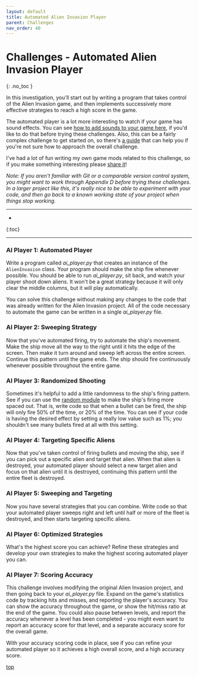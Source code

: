 ```yaml
---
layout: default
title: Automated Alien Invasion Player
parent: Challenges
nav_order: 40
---
```


# Challenges - Automated Alien Invasion Player
{: .no_toc }

In this investigation, you'll start out by writing a program that takes control of the Alien Invasion game, and then implements successively more effective strategies to reach a high score in the game.

The automated player is a lot more interesting to watch if your game has sound effects. You can see [how to add sounds to your game here](../beyond_pcc/ai_player.md/), if you'd like to do that before trying these challenges. Also, this can be a fairly complex challenge to get started on, so there's [a guide](../beyond_pcc/ai_player.md/) that can help you if you're not sure how to approach the overall challenge.

I've had a lot of fun writing my own game mods related to this challenge, so if you make something interesting please [share it](../contact/)!

*Note: If you aren't familiar with Git or a comparable version control system, you might want to work through Appendix D before trying these challenges. In a larger project like this, it's really nice to be able to experiment with your code, and then go back to a known working state of your project when things stop working.*

---

* 
{:toc}

---

### AI Player 1: Automated Player

Write a program called *ai_player.py* that creates an instance of the `AlienInvasion` class. Your program should make the ship fire whenever possible. You should be able to run *ai_player.py*, sit back, and watch your player shoot down aliens. It won't be a great strategy because it will only clear the middle columns, but it will play automatically.

You can solve this challenge without making any changes to the code that was already written for the Alien Invasion project. All of the code necessary to automate the game can be written in a single *ai_player.py* file.

### AI Player 2: Sweeping Strategy

Now that you've automated firing, try to automate the ship's movement. Make the ship move all the way to the right until it hits the edge of the screen. Then make it turn around and sweep left across the entire screen. Continue this pattern until the game ends. The ship should fire continuously whenever possible throughout the entire game.

### AI Player 3: Randomized Shooting

Sometimes it's helpful to add a little randomness to the ship's firing pattern. See if you can use the [random module](../beyond_pcc/random_functions/) to make the ship's firing more spaced out. That is, write code so that when a bullet can be fired, the ship will only fire 50% of the time, or 20% of the time. You can see if your code is having the desired effect by setting a really low value such as 1%; you shouldn't see many bullets fired at all with this setting.

### AI Player 4: Targeting Specific Aliens

Now that you've taken control of firing bullets and moving the ship, see if you can pick out a specific alien and target that alien. When that alien is destroyed, your automated player should select a new target alien and focus on that alien until it is destroyed, continuing this pattern until the entire fleet is destroyed.

### AI Player 5: Sweeping and Targeting

Now you have several strategies that you can combine. Write code so that your automated player sweeps right and left until half or more of the fleet is destroyed, and then starts targeting specific aliens.

### AI Player 6: Optimized Strategies

What's the highest score you can achieve? Refine these strategies and develop your own strategies to make the highest scoring automated player you can.

### AI Player 7: Scoring Accuracy

This challenge involves modifying the original Alien Invasion project, and then going back to your *ai_player.py* file. Expand on the game's statistics code by tracking hits and misses, and reporting the player's accuracy. You can show the accuracy throughout the game, or show the hit/miss ratio at the end of the game. You could also pause between levels, and report the accuracy whenever a level has been completed - you might even want to report an accuracy score for that level, and a separate accuracy score for the overall game.

With your accuracy scoring code in place, see if you can refine your automated player so it achieves a high overall score, and a high accuracy score.

[top](#top)
